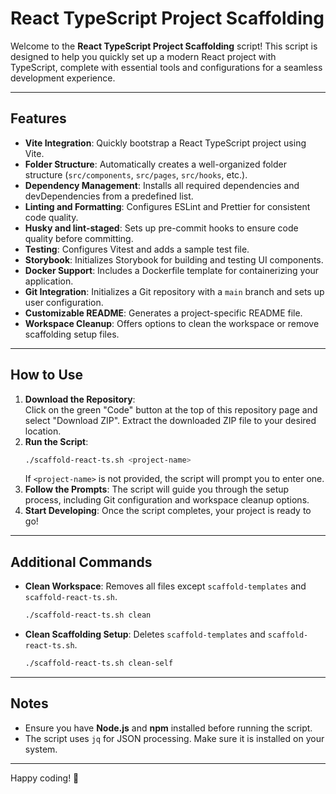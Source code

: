 # React TypeScript Project Scaffolding

Welcome to the **React TypeScript Project Scaffolding** script! This script is designed to help you quickly set up a modern React project with TypeScript, complete with essential tools and configurations for a seamless development experience.

---

## Features

- **Vite Integration**: Quickly bootstrap a React TypeScript project using Vite.
- **Folder Structure**: Automatically creates a well-organized folder structure (`src/components`, `src/pages`, `src/hooks`, etc.).
- **Dependency Management**: Installs all required dependencies and devDependencies from a predefined list.
- **Linting and Formatting**: Configures ESLint and Prettier for consistent code quality.
- **Husky and lint-staged**: Sets up pre-commit hooks to ensure code quality before committing.
- **Testing**: Configures Vitest and adds a sample test file.
- **Storybook**: Initializes Storybook for building and testing UI components.
- **Docker Support**: Includes a Dockerfile template for containerizing your application.
- **Git Integration**: Initializes a Git repository with a `main` branch and sets up user configuration.
- **Customizable README**: Generates a project-specific README file.
- **Workspace Cleanup**: Offers options to clean the workspace or remove scaffolding setup files.

---

## How to Use

1. **Download the Repository**:  
   Click on the green "Code" button at the top of this repository page and select "Download ZIP". Extract the downloaded ZIP file to your desired location.
2. **Run the Script**:
   ```bash
   ./scaffold-react-ts.sh <project-name>
   ```
   If `<project-name>` is not provided, the script will prompt you to enter one.
3. **Follow the Prompts**: The script will guide you through the setup process, including Git configuration and workspace cleanup options.
4. **Start Developing**: Once the script completes, your project is ready to go!

---

## Additional Commands

- **Clean Workspace**:
  Removes all files except `scaffold-templates` and `scaffold-react-ts.sh`.

  ```bash
  ./scaffold-react-ts.sh clean
  ```

- **Clean Scaffolding Setup**:
  Deletes `scaffold-templates` and `scaffold-react-ts.sh`.
  ```bash
  ./scaffold-react-ts.sh clean-self
  ```

---

## Notes

- Ensure you have **Node.js** and **npm** installed before running the script.
- The script uses `jq` for JSON processing. Make sure it is installed on your system.

---

Happy coding! 🚀
